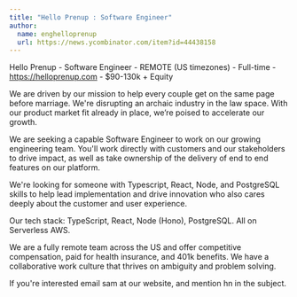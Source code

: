 ```yaml
---
title: "Hello Prenup : Software Engineer"
author:
  name: enghelloprenup
  url: https://news.ycombinator.com/item?id=44438158
---
```

Hello Prenup - Software Engineer - REMOTE (US timezones) - Full-time - <a href="https:&#x2F;&#x2F;helloprenup.com" rel="nofollow">https:&#x2F;&#x2F;helloprenup.com</a> - $90-130k + Equity

We are driven by our mission to help every couple get on the same page before marriage. We&#x27;re disrupting an archaic industry in the law space. With our product market fit already in place, we’re poised to accelerate our growth.

We are seeking a capable Software Engineer to work on our growing engineering team. You&#x27;ll work directly with customers and our stakeholders to drive impact, as well as take ownership of the delivery of end to end features on our platform.

We&#x27;re looking for someone with Typescript, React, Node, and PostgreSQL skills to help lead implementation and drive innovation who also cares deeply about the customer and user experience.

Our tech stack: TypeScript, React, Node (Hono), PostgreSQL. All on Serverless AWS.

We are a fully remote team across the US and offer competitive compensation, paid for health insurance, and 401k benefits. We have a collaborative work culture that thrives on ambiguity and problem solving.

If you&#x27;re interested email sam at our website, and mention hn in the subject.
<JobApplication />
